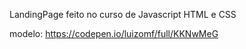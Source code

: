 LandingPage feito no curso de Javascript HTML e CSS

modelo: https://codepen.io/luizomf/full/KKNwMeG
